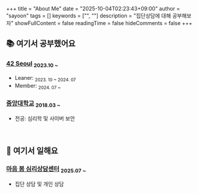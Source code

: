 +++
title = "About Me"
date = "2025-10-04T02:23:43+09:00"
author = "sayoon"
tags = []
keywords = ["", ""]
description = "집단상담에 대해 공부해보자"
showFullContent = false
readingTime = false
hideComments = false
+++

## 📚 여기서 공부했어요

### [42 Seoul](https://42seoul.kr/) <sub> 2023.10 ~ </sub>

- Leaner: <sub>2023. 10 ~ 2024. 07<sub/>
- Member: <sub>2024. 07 ~ <sub/>

### [중앙대학교](https://www.cau.ac.kr/index.do) <sub> 2018.03 ~ </sub>

- 전공: 심리학 및 사이버 보안

<br/>

## 🌇 여기서 일해요

### [마음 봄 심리상담센터](https://blog.naver.com/springinmind2016) <sub> 2025.07 ~ </sub>

- 집단 상담 및 개인 상담
